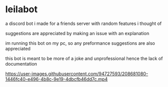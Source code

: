 # leilabot
a discord bot i made for a friends server with random features i thought of

suggestions are appreciated by making an issue with an explanation

im running this bot on my pc, so any preformance suggestions are also appreciated 

this bot is meant to be more of a joke and unprofessional hence the lack of documentation

https://user-images.githubusercontent.com/94727593/208681080-1446fc40-e496-4b8c-9e19-4dbcfb46dd7c.mp4

